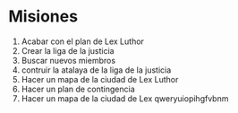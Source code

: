 # Misiones

1. Acabar con el plan de Lex Luthor
2. Crear la liga de la justicia
3. Buscar nuevos miembros
4. contruir la atalaya de la liga de la justicia
5. Hacer un mapa de la ciudad de Lex Luthor
6. Hacer un plan de contingencia
7. Hacer un mapa de la ciudad de Lex qweryuiopihgfvbnm